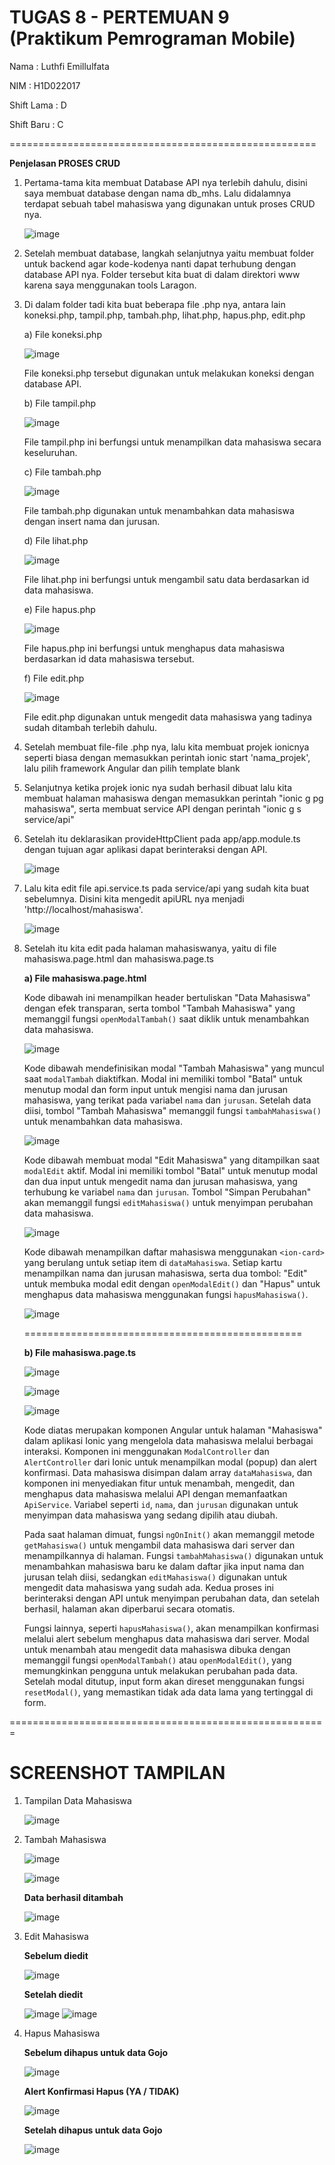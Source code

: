 TUGAS 8 - PERTEMUAN 9 (Praktikum Pemrograman Mobile)
====================================================

Nama        : Luthfi Emillulfata

NIM         : H1D022017

Shift Lama  : D

Shift Baru  : C

=====================================================

**Penjelasan PROSES CRUD**

1. Pertama-tama kita membuat Database API nya terlebih dahulu, disini saya membuat database dengan nama db_mhs. Lalu didalamnya terdapat sebuah tabel mahasiswa yang digunakan untuk proses CRUD nya.

   ![image](https://github.com/user-attachments/assets/94648058-20bc-4a53-b78e-a5cf2c2bbf22)

2. Setelah membuat database, langkah selanjutnya yaitu membuat folder untuk backend agar kode-kodenya nanti dapat terhubung dengan database API nya. Folder tersebut kita buat di dalam direktori www karena saya menggunakan tools Laragon.

3. Di dalam folder tadi kita buat beberapa file .php nya, antara lain koneksi.php, tampil.php, tambah.php, lihat.php, hapus.php, edit.php

   a) File koneksi.php

      ![image](https://github.com/user-attachments/assets/377744ee-5459-4b25-8756-e18afdc66d5f)

      File koneksi.php tersebut digunakan untuk melakukan koneksi dengan database API.

   b) File tampil.php

      ![image](https://github.com/user-attachments/assets/c69c0ec0-e3f2-4ee7-8d1b-0e8aa15be091)

      File tampil.php ini berfungsi untuk menampilkan data mahasiswa secara keseluruhan.
      
   c) File tambah.php

      ![image](https://github.com/user-attachments/assets/e64b7be0-02d2-4113-a1ca-af6b66b16118)

      File tambah.php digunakan untuk menambahkan data mahasiswa dengan insert nama dan jurusan.

   d) File lihat.php

      ![image](https://github.com/user-attachments/assets/0236b369-365d-4924-a720-f8cd27d28c8d)

      File lihat.php ini berfungsi untuk mengambil satu data berdasarkan id data mahasiswa.

   e) File hapus.php

      ![image](https://github.com/user-attachments/assets/1a892fca-7b65-4063-95fa-d44f1b74357c)

      File hapus.php ini berfungsi untuk menghapus data mahasiswa berdasarkan id data mahasiswa tersebut.

   f) File edit.php

      ![image](https://github.com/user-attachments/assets/88690897-a4e0-4202-a174-932aeb7c53a3)

      File edit.php digunakan untuk mengedit data mahasiswa yang tadinya sudah ditambah terlebih dahulu.
  
4. Setelah membuat file-file .php nya, lalu kita membuat projek ionicnya seperti biasa dengan memasukkan perintah ionic start 'nama_projek', lalu pilih framework Angular dan pilih template blank

5. Selanjutnya ketika projek ionic nya sudah berhasil dibuat lalu kita membuat halaman mahasiswa dengan memasukkan perintah "ionic g pg mahasiswa", serta membuat service API dengan perintah "ionic g s service/api" 

6. Setelah itu deklarasikan provideHttpClient pada app/app.module.ts dengan tujuan agar aplikasi dapat berinteraksi dengan API.

   ![image](https://github.com/user-attachments/assets/7f79b1dc-1e46-427d-87cd-f5e669f03ac7)

7. Lalu kita edit file api.service.ts pada service/api yang sudah kita buat sebelumnya. Disini kita mengedit apiURL nya menjadi 'http://localhost/mahasiswa'.

   ![image](https://github.com/user-attachments/assets/c2e3269b-3092-4f83-a68a-8312d62d29ac)

8. Setelah itu kita edit pada halaman mahasiswanya, yaitu di file mahasiswa.page.html dan mahasiswa.page.ts

   **a) File mahasiswa.page.html**

      Kode dibawah ini menampilkan header bertuliskan "Data Mahasiswa" dengan efek transparan, serta tombol "Tambah Mahasiswa" yang memanggil fungsi `openModalTambah()` saat diklik untuk menambahkan data mahasiswa.

   ![image](https://github.com/user-attachments/assets/0da15cce-e3b8-455c-b7ce-d17dde06d7d4)

      Kode dibawah mendefinisikan modal "Tambah Mahasiswa" yang muncul saat `modalTambah` diaktifkan. Modal ini memiliki tombol "Batal" untuk menutup modal dan form input untuk mengisi nama dan jurusan mahasiswa, yang terikat pada variabel `nama` dan `jurusan`. Setelah data diisi, tombol "Tambah Mahasiswa" memanggil fungsi `tambahMahasiswa()` untuk menambahkan data mahasiswa.

   ![image](https://github.com/user-attachments/assets/a0357f6b-7162-4683-9f35-969288dc9d8d)

      Kode dibawah membuat modal "Edit Mahasiswa" yang ditampilkan saat `modalEdit` aktif. Modal ini memiliki tombol "Batal" untuk menutup modal dan dua input untuk mengedit nama dan jurusan mahasiswa, yang terhubung ke variabel `nama` dan `jurusan`. Tombol "Simpan Perubahan" akan memanggil fungsi `editMahasiswa()` untuk menyimpan perubahan data mahasiswa.

      ![image](https://github.com/user-attachments/assets/a91df6de-8d08-4a66-b1a7-1cddc750ae31)

      Kode dibawah menampilkan daftar mahasiswa menggunakan `<ion-card>` yang berulang untuk setiap item di `dataMahasiswa`. Setiap kartu menampilkan nama dan jurusan mahasiswa, serta dua tombol: "Edit" untuk membuka modal edit dengan `openModalEdit()` dan "Hapus" untuk menghapus data mahasiswa menggunakan fungsi `hapusMahasiswa()`.

   ![image](https://github.com/user-attachments/assets/7e742f96-221e-4dcd-a0b7-15a0f6178c7d)

   ================================================

   **b) File mahasiswa.page.ts**

   ![image](https://github.com/user-attachments/assets/6a097513-b19f-4e01-a8d8-076f22d03b90)

   ![image](https://github.com/user-attachments/assets/d97a4e4a-1a86-40bd-9aa8-2cd87d6c10be)

   ![image](https://github.com/user-attachments/assets/1e6776cb-5394-4410-856e-28a6ab44b220)

   Kode diatas merupakan komponen Angular untuk halaman "Mahasiswa" dalam aplikasi Ionic yang mengelola data mahasiswa melalui berbagai interaksi. Komponen ini menggunakan `ModalController` dan `AlertController` dari Ionic untuk menampilkan modal (popup) dan alert konfirmasi. Data mahasiswa disimpan dalam array `dataMahasiswa`, dan komponen ini menyediakan fitur untuk menambah, mengedit, dan menghapus data mahasiswa melalui API dengan memanfaatkan `ApiService`. Variabel seperti `id`, `nama`, dan `jurusan` digunakan untuk menyimpan data mahasiswa yang sedang dipilih atau diubah.

   Pada saat halaman dimuat, fungsi `ngOnInit()` akan memanggil metode `getMahasiswa()` untuk mengambil data mahasiswa dari server dan menampilkannya di halaman. Fungsi `tambahMahasiswa()` digunakan untuk menambahkan mahasiswa baru ke dalam daftar jika input nama dan jurusan telah diisi, sedangkan `editMahasiswa()` digunakan untuk mengedit data mahasiswa yang sudah ada. Kedua proses ini berinteraksi dengan API untuk menyimpan perubahan data, dan setelah berhasil, halaman akan diperbarui secara otomatis.

   Fungsi lainnya, seperti `hapusMahasiswa()`, akan menampilkan konfirmasi melalui alert sebelum menghapus data mahasiswa dari server. Modal untuk menambah atau mengedit data mahasiswa dibuka dengan memanggil fungsi `openModalTambah()` atau `openModalEdit()`, yang memungkinkan pengguna untuk melakukan perubahan pada data. Setelah modal ditutup, input form akan direset menggunakan fungsi `resetModal()`, yang memastikan tidak ada data lama yang tertinggal di form.

=======================================================

SCREENSHOT TAMPILAN
===================

1. Tampilan Data Mahasiswa

   ![image](https://github.com/user-attachments/assets/1b9ef213-cd6c-49f9-b7dc-18427d4da28c)

2. Tambah Mahasiswa

   ![image](https://github.com/user-attachments/assets/73cd0ad0-6499-4c81-877c-022a2d6ce234)

   ![image](https://github.com/user-attachments/assets/52f55fca-9334-4539-845a-9badd4a47fd3)

   **Data berhasil ditambah**

   ![image](https://github.com/user-attachments/assets/3b8e5c2d-e0ed-4f11-9ed5-6da570e64c9b)

3. Edit Mahasiswa

   **Sebelum diedit**

   ![image](https://github.com/user-attachments/assets/a6a46d83-cf27-4b99-94ac-2a351f5657e0)

   **Setelah diedit**

   ![image](https://github.com/user-attachments/assets/b116ae62-ea09-4ad5-9fcf-57705f21b1a8)
   ![image](https://github.com/user-attachments/assets/34eec969-84bc-4f65-a8b6-9d6365b1eb00)

5. Hapus Mahasiswa

   **Sebelum dihapus untuk data Gojo**

   ![image](https://github.com/user-attachments/assets/5ce9b0e9-73ec-4c19-8a3a-4032b4cbb3e7)

   **Alert Konfirmasi Hapus (YA / TIDAK)**

   ![image](https://github.com/user-attachments/assets/2e3aadca-a1a6-4e46-ba5e-4279da681cf1)

   **Setelah dihapus untuk data Gojo**

   ![image](https://github.com/user-attachments/assets/c159e5af-811a-43de-97e5-b8525fc24668)
